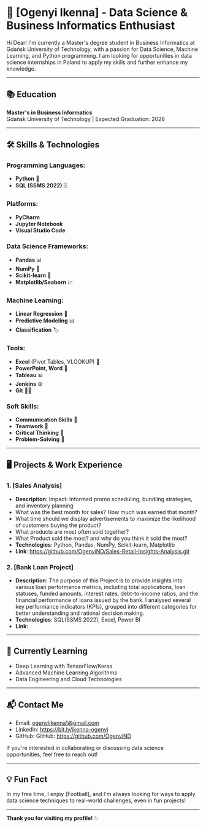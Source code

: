 # 🌟 [Ogenyi Ikenna] - Data Science & Business Informatics Enthusiast

Hi Dear! I'm currently a Master's degree student in Business Informatics at Gdańsk University of Technology, with a passion for Data Science, Machine Learning, and Python programming. I am looking for opportunities in data science internships in Poland to apply my skills and further enhance my knowledge.

---

## 📚 Education
**Master's in Business Informatics**  
Gdańsk University of Technology | Expected Graduation: 2026

---

## 🛠️ Skills & Technologies

### Programming Languages:
- **Python** 🐍
- **SQL (SSMS 2022)** 🗄️

### Platforms:
- **PyCharm**
- **Jupyter Notebook**
- **Visual Studio Code**

### Data Science Frameworks:
- **Pandas** 📊
- **NumPy** 🔢
- **Scikit-learn** 🔧
- **Matplotlib/Seaborn** 📈

### Machine Learning:
- **Linear Regression** 🔶
- **Predictive Modeling** 📊
- **Classification** 🏷️

### Tools:
- **Excel** (Pivot Tables, VLOOKUP) 💼
- **PowerPoint, Word** 📑
- **Tableau** 📊
- **Jenkins** ⚙️
- **Git** 🧑‍💻

### Soft Skills:
- **Communication Skills** 📢
- **Teamwork** 🤝
- **Critical Thinking** 🤔
- **Problem-Solving** 🧩

---

## 🖥️ Projects & Work Experience

### 1. **[Sales Analysis]**
- **Description**: Impact: Informed promo scheduling, bundling strategies, and inventory planning
- What was the best month for sales? How much was earned that month?
- What time should we display advertisements to maximize the likelihood of customers buying the product?
- What products are most often sold together?
- What Product sold the most? and why do you think it sold the most? 
- **Technologies**: Python, Pandas, NumPy, Scikit-learn, Matplotlib
- **Link**: https://github.com/OgenyiND/Sales-Retail-Insights-Analysis.git

### 2. **[Bank Loan Project]**
- **Description**: The purpose of this Project is to provide insights into various loan performance metrics, including total applications, loan statuses, funded amounts, interest rates, debt-to-income ratios, and the financial performance of loans issued by the bank. I analysed several key performance indicators (KPIs), grouped into different categories for better understanding and rational decision making.
- **Technologies**: SQL(SSMS 2022), Excel, Power BI
- **Link**: 

---

## 🌱 Currently Learning

- Deep Learning with TensorFlow/Keras
- Advanced Machine Learning Algorithms
- Data Engineering and Cloud Technologies

---

## 📬 Contact Me

- Email: ogenyiikenna1@gmail.com
- LinkedIn: https://bit.ly/ikenna-ogenyi
- GitHub: GitHub: https://github.com/OgenyiND

If you're interested in collaborating or discussing data science opportunities, feel free to reach out!

---

## 💡 Fun Fact

In my free time, I enjoy [Football], and I'm always looking for ways to apply data science techniques to real-world challenges, even in fun projects!

---

**Thank you for visiting my profile!** ✨

